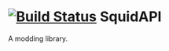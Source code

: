 [![Build Status](http://img.shields.io/jenkins/s/http/jenkins.rx14.co.uk/job/coolsquid/SquidAPI.svg?style=flat-square)](http://jenkins.rx14.co.uk/job/coolsquid/job/SquidAPI/)
SquidAPI
=====
A modding library.